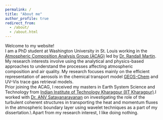 ```yaml
---
permalink: /
title: "About me"
author_profile: true
redirect_from: 
  - /about/
  - /about.html
---
```


Welcome to my website!\
I am a PhD student at Washington University in St. Louis working in the [Atmospheric Composition Analysis Group (ACAG)](https://sites.wustl.edu/acag/) led by [Dr. Randall Martin](https://engineering.washu.edu/faculty/Randall-Martin.html). My research interests involve using the analytical and physics-based approaches to understand the processes affecting atmospheric composition and air quality. My research focuses mainly on the efficient representation of aerosols in the chemical transport model [GEOS-Chem](https://geoschem.github.io/index.html) and UV-Vis trace gas retrieval models.\
Prior joining the ACAG, I received my masters in Earth System Science and Technology from [Indian Institute of Technology Kharagpur (IIT Kharagpur)](https://www.iitkgp.ac.in/).I worked with [Dr. ANV Satayanarayanan](https://www.iitkgp.ac.in/department/CL/faculty/cl-anvsatya) on investigating the role of the turbulent coherent structures in transporting the heat and momentum fluxes in the atmospheric boundary layer using wavelet techniques as a part of my dissertation.\ 
Apart from my research interest, I like doing nothing. 
